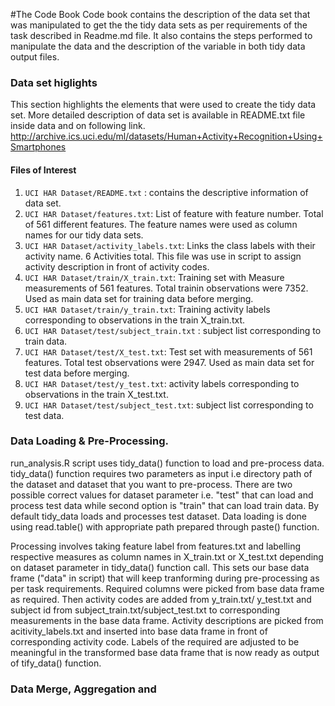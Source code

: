#The Code Book
Code book contains the description of the data set that was manipulated to get the the tidy data sets as per requirements of the task described in Readme.md file. It also contains the steps performed to manipulate the data and the description of the variable in both tidy data output files.

### Data set higlights
This section highlights the elements that were used to create the tidy data set. More detailed description of data set is available in README.txt file inside data and on following link.   
http://archive.ics.uci.edu/ml/datasets/Human+Activity+Recognition+Using+Smartphones 

#### Files of Interest    
1.	`UCI HAR Dataset/README.txt`  : contains the descriptive information of data set.      
2.	`UCI HAR Dataset/features.txt`: List of feature with feature number. Total of 561 different features. The feature names were used as column names for our tidy data sets.     
3.	`UCI HAR Dataset/activity_labels.txt`: Links the class labels with their activity name. 6 Activities total. This file was use in script to assign activity description in front of activity codes.       
4.	`UCI HAR Dataset/train/X_train.txt`: Training set with Measure measurements of 561 features. Total trainin observations were 7352. Used as main data set for training data before merging.    
5.	`UCI HAR Dataset/train/y_train.txt`: Training activity labels corresponding to observations in the train X_train.txt. 
6.	`UCI HAR Dataset/test/subject_train.txt` : subject list corresponding to train data.       
7.	`UCI HAR Dataset/test/X_test.txt`: Test set with measurements of 561 features. Total test observations were 2947. Used as main data set for test data before merging.     
8.	`UCI HAR Dataset/test/y_test.txt`:  activity labels corresponding to observations in the train X_test.txt.   
9.	`UCI HAR Dataset/test/subject_test.txt`: subject list corresponding to test data.

### Data Loading & Pre-Processing.

run_analysis.R script uses tidy_data() function to load and pre-process data. tidy_data() function requires two parameters as input i.e directory path of the dataset and dataset that you want to pre-process. There are two possible correct values for dataset parameter i.e. "test" that can load and process test data while second option is "train" that can load train data. By default tidy_data loads and processes test dataset. Data loading is done using read.table() with appropriate path prepared through paste() function.   

Processing involves taking feature label from features.txt and labelling respective measures as column names in X_train.txt or X_test.txt depending on dataset parameter in tidy_data() function call. This sets our base data frame ("data" in script) that will keep tranforming during pre-processing as per task requirements. Required columns were picked from base data frame as required.  Then activity codes are added from y_train.txt/ y_test.txt and subject id from subject_train.txt/subject_test.txt to corresponding measurements in  the base data frame. Activity descriptions are picked from acitivity_labels.txt and inserted into base data frame in front of corresponding activity code. Labels of the required are adjusted to be meaningful in the transformed base data frame that is now ready as output of tify_data() function.

### Data Merge, Aggregation and
  
